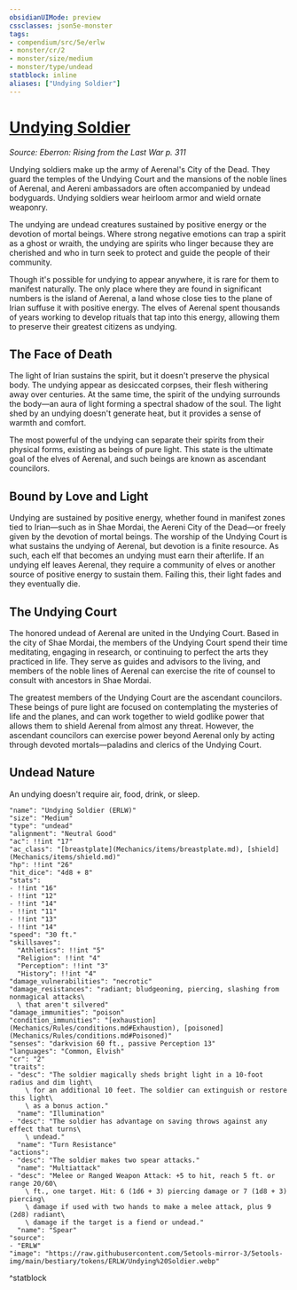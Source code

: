 ```yaml
---
obsidianUIMode: preview
cssclasses: json5e-monster
tags:
- compendium/src/5e/erlw
- monster/cr/2
- monster/size/medium
- monster/type/undead
statblock: inline
aliases: ["Undying Soldier"]
---
```

# [Undying Soldier](Mechanics\bestiary\undead/undying-soldier-erlw.md)
*Source: Eberron: Rising from the Last War p. 311*  

Undying soldiers make up the army of Aerenal's City of the Dead. They guard the temples of the Undying Court and the mansions of the noble lines of Aerenal, and Aereni ambassadors are often accompanied by undead bodyguards. Undying soldiers wear heirloom armor and wield ornate weaponry.

The undying are undead creatures sustained by positive energy or the devotion of mortal beings. Where strong negative emotions can trap a spirit as a ghost or wraith, the undying are spirits who linger because they are cherished and who in turn seek to protect and guide the people of their community.

Though it's possible for undying to appear anywhere, it is rare for them to manifest naturally. The only place where they are found in significant numbers is the island of Aerenal, a land whose close ties to the plane of Irian suffuse it with positive energy. The elves of Aerenal spent thousands of years working to develop rituals that tap into this energy, allowing them to preserve their greatest citizens as undying.

## The Face of Death

The light of Irian sustains the spirit, but it doesn't preserve the physical body. The undying appear as desiccated corpses, their flesh withering away over centuries. At the same time, the spirit of the undying surrounds the body—an aura of light forming a spectral shadow of the soul. The light shed by an undying doesn't generate heat, but it provides a sense of warmth and comfort.

The most powerful of the undying can separate their spirits from their physical forms, existing as beings of pure light. This state is the ultimate goal of the elves of Aerenal, and such beings are known as ascendant councilors.

## Bound by Love and Light

Undying are sustained by positive energy, whether found in manifest zones tied to Irian—such as in Shae Mordai, the Aereni City of the Dead—or freely given by the devotion of mortal beings. The worship of the Undying Court is what sustains the undying of Aerenal, but devotion is a finite resource. As such, each elf that becomes an undying must earn their afterlife. If an undying elf leaves Aerenal, they require a community of elves or another source of positive energy to sustain them. Failing this, their light fades and they eventually die.

## The Undying Court

The honored undead of Aerenal are united in the Undying Court. Based in the city of Shae Mordai, the members of the Undying Court spend their time meditating, engaging in research, or continuing to perfect the arts they practiced in life. They serve as guides and advisors to the living, and members of the noble lines of Aerenal can exercise the rite of counsel to consult with ancestors in Shae Mordai.

The greatest members of the Undying Court are the ascendant councilors. These beings of pure light are focused on contemplating the mysteries of life and the planes, and can work together to wield godlike power that allows them to shield Aerenal from almost any threat. However, the ascendant councilors can exercise power beyond Aerenal only by acting through devoted mortals—paladins and clerics of the Undying Court.

## Undead Nature

An undying doesn't require air, food, drink, or sleep.

```statblock
"name": "Undying Soldier (ERLW)"
"size": "Medium"
"type": "undead"
"alignment": "Neutral Good"
"ac": !!int "17"
"ac_class": "[breastplate](Mechanics/items/breastplate.md), [shield](Mechanics/items/shield.md)"
"hp": !!int "26"
"hit_dice": "4d8 + 8"
"stats":
- !!int "16"
- !!int "12"
- !!int "14"
- !!int "11"
- !!int "13"
- !!int "14"
"speed": "30 ft."
"skillsaves":
  "Athletics": !!int "5"
  "Religion": !!int "4"
  "Perception": !!int "3"
  "History": !!int "4"
"damage_vulnerabilities": "necrotic"
"damage_resistances": "radiant; bludgeoning, piercing, slashing from nonmagical attacks\
  \ that aren't silvered"
"damage_immunities": "poison"
"condition_immunities": "[exhaustion](Mechanics/Rules/conditions.md#Exhaustion), [poisoned](Mechanics/Rules/conditions.md#Poisoned)"
"senses": "darkvision 60 ft., passive Perception 13"
"languages": "Common, Elvish"
"cr": "2"
"traits":
- "desc": "The soldier magically sheds bright light in a 10-foot radius and dim light\
    \ for an additional 10 feet. The soldier can extinguish or restore this light\
    \ as a bonus action."
  "name": "Illumination"
- "desc": "The soldier has advantage on saving throws against any effect that turns\
    \ undead."
  "name": "Turn Resistance"
"actions":
- "desc": "The soldier makes two spear attacks."
  "name": "Multiattack"
- "desc": "Melee or Ranged Weapon Attack: +5 to hit, reach 5 ft. or range 20/60\
    \ ft., one target. Hit: 6 (1d6 + 3) piercing damage or 7 (1d8 + 3) piercing\
    \ damage if used with two hands to make a melee attack, plus 9 (2d8) radiant\
    \ damage if the target is a fiend or undead."
  "name": "Spear"
"source":
- "ERLW"
"image": "https://raw.githubusercontent.com/5etools-mirror-3/5etools-img/main/bestiary/tokens/ERLW/Undying%20Soldier.webp"
```
^statblock